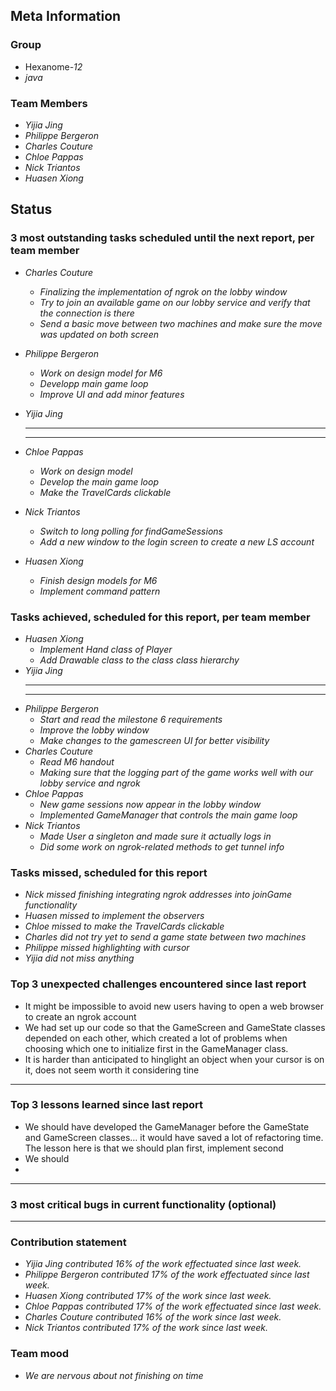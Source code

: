 ## Meta Information

### Group

 * Hexanome-*12*
 * *java*

### Team Members

 * *Yijia Jing*
 * *Philippe Bergeron*
 * *Charles Couture*
 * *Chloe Pappas*
 * *Nick Triantos*
 * *Huasen Xiong*

## Status

### 3 most outstanding tasks scheduled until the next report, per team member

 * *Charles Couture*
   * *Finalizing the implementation of ngrok on the lobby window*
   * *Try to join an available game on our lobby service and verify that the connection is there*
   * *Send a basic move between two machines and make sure the move was updated on both screen*

 * *Philippe Bergeron*
   * *Work on design model for M6*
   * *Developp main game loop*
   * *Improve UI and add minor features*
   
 * *Yijia Jing*
   * **
   * **
   
 * *Chloe Pappas*
   * *Work on design model*
   * *Develop the main game loop*
   * *Make the TravelCards clickable*
 * *Nick Triantos*
   * *Switch to long polling for findGameSessions*
   * *Add a new window to the login screen to create a new LS account*

 * *Huasen Xiong*
   * *Finish design models for M6*
   * *Implement command pattern*
   


### Tasks achieved, scheduled for this report, per team member


 * *Huasen Xiong*
   * *Implement Hand class of Player*
   * *Add Drawable class to the class class hierarchy*
 * *Yijia Jing*
   * **
   * **
 * *Philippe Bergeron*
   * *Start and read the milestone 6 requirements*
   * *Improve the lobby window*
   * *Make changes to the gamescreen UI for better visibility*
*  *Charles Couture*
   * *Read M6 handout*
   * *Making sure that the logging part of the game works well with our lobby service and ngrok*
*  *Chloe Pappas*
   * *New game sessions now appear in the lobby window*
   * *Implemented GameManager that controls the main game loop* 
*  *Nick Triantos*
   * *Made User a singleton and made sure it actually logs in*
   * *Did some work on ngrok-related methods to get tunnel info*


### Tasks missed, scheduled for this report
 * *Nick missed finishing integrating ngrok addresses into joinGame functionality*
 * *Huasen missed to implement the observers*
 * *Chloe missed to make the TravelCards clickable*
 * *Charles did not try yet to send a game state between two machines*
 * *Philippe missed highlighting with cursor*
 * *Yijia did not miss anything*


### Top 3 unexpected challenges encountered since last report

 * It might be impossible to avoid new users having to open a web browser to create an ngrok account 
 * We had set up our code so that the GameScreen and GameState classes depended on each other, which created a lot of problems when choosing which one to initialize first in the GameManager class.  
 * It is harder than anticipated to hinglight an object when your cursor is on it, does not seem worth it considering tine
 * **


### Top 3 lessons learned since last report

 * We should have developed the GameManager before the GameState and GameScreen classes… it would have saved a lot of refactoring time. The lesson here is that we should plan first, implement second
 * We should 
 * 
 * **

### 3 most critical bugs in current functionality (optional)
* **

### Contribution statement

 * *Yijia Jing contributed 16% of the work effectuated since last week.*
 * *Philippe Bergeron contributed 17% of the work effectuated since last week.*
 * *Huasen Xiong contributed 17% of the work since last week.*  
 * *Chloe Pappas contributed 17% of the work effectuated since last week.*
 * *Charles Couture contributed 16% of the work since last week.*
 * *Nick Triantos contributed 17% of the work since last week.*

### Team mood

 * *We are nervous about not finishing on time*

